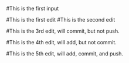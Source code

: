 #This is the first input

#This is the first edit
#This is the second edit

#This is the 3rd edit, will commit, but not push.

#This is the 4th edit, will add, but not commit.

#This is the 5th edit, will add, commit, and push.